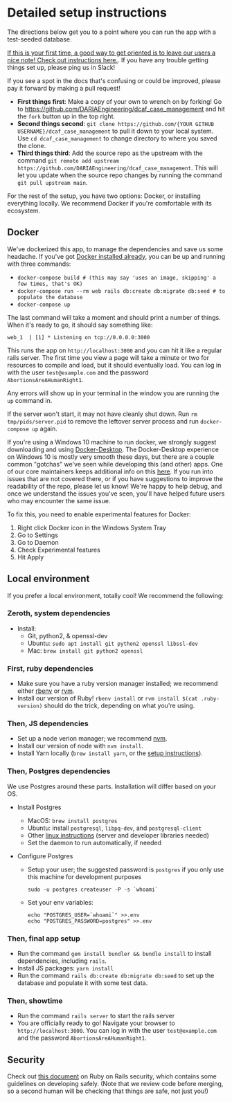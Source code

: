 # Detailed setup instructions

The directions below get you to a point where you can run the app with a test-seeded database.

[If this is your first time, a good way to get oriented is to leave our users a nice note! Check out instructions here.](YOUR_FIRST_CONTRIBUTION.md). If you have any trouble getting things set up, please ping us in Slack!

If you see a spot in the docs that's confusing or could be improved, please pay it forward by making a pull request!

* **First things first**: Make a copy of your own to wrench on by forking! Go to https://github.com/DARIAEngineering/dcaf_case_management and hit the `fork` button up in the top right.
* **Second things second**: `git clone https://github.com/{YOUR GITHUB USERNAME}/dcaf_case_management` to pull it down to your local system. Use `cd dcaf_case_management` to change directory to where you saved the clone.
* **Third things third**: Add the source repo as the upstream with the command `git remote add upstream https://github.com/DARIAEngineering/dcaf_case_management`. This will let you update when the source repo changes by running the command `git pull upstream main`.

For the rest of the setup, you have two options: Docker, or installing everything locally. We recommend Docker if you're comfortable with its ecosystem.

## Docker

We've dockerized this app, to manage the dependencies and save us some headache. If you've got [Docker installed already](https://docs.docker.com/engine/installation/), you can be up and running with three commands:

* `docker-compose build # (this may say 'uses an image, skipping' a few times, that's OK)`
* `docker-compose run --rm web rails db:create db:migrate db:seed # to populate the database`
* `docker-compose up`

The last command will take a moment and should print a number of things. When it's ready
to go, it should say something like:

    web_1  | [1] * Listening on tcp://0.0.0.0:3000

This runs the app on `http://localhost:3000` and you can hit it like a regular rails server. The first time you view a page will
take a minute or two for resources to compile and load, but it should eventually load. You can log in with the user `test@example.com` and the password `AbortionsAreAHumanRight1`.

Any errors will show up in your terminal in the window you are running the `up` command in.

If the server won't start, it may not have cleanly shut down. Run `rm tmp/pids/server.pid` to remove the leftover server process and run `docker-compose up` again.

If you're using a Windows 10 machine to run docker, we strongly suggest downloading and using [Docker-Desktop](https://www.docker.com/products/docker-desktop).
The Docker-Desktop experience on Windows 10 is mostly very smooth these days, but there are a couple common "gotchas" we've seen while developing this (and other) apps. One of our core maintainers keeps additional info on this [here](https://github.com/mdworken/MKD-Docker-Windows-Rails). If you run into issues that are not covered there, or if you have suggestions to improve the readability of the repo, please let us know! We're happy to help debug, and once we understand the issues you've seen, you'll have helped future users who may encounter the same issue.

To fix this, you need to enable experimental features for Docker:
1. Right click Docker icon in the Windows System Tray
2. Go to Settings
3. Go to Daemon
4. Check Experimental features
5. Hit Apply


## Local environment

If you prefer a local environment, totally cool! We recommend the following:

### Zeroth, system dependencies
* Install:
  * Git, python2, & openssl-dev
  * Ubuntu: `sudo apt install git python2 openssl libssl-dev`
  * Mac: `brew install git python2 openssl`

### First, ruby dependencies
* Make sure you have a ruby version manager installed; we recommend either [rbenv](https://github.com/rbenv/rbenv) or [rvm](https://rvm.io/).
* Install our version of Ruby! `rbenv install` or `rvm install $(cat .ruby-version)` should do the trick, depending on what you're using.

### Then, JS dependencies
* Set up a node verion manager; we recommend [nvm](https://github.com/nvm-sh/nvm#install--update-script).
* Install our version of node with `nvm install`.
* Install Yarn locally (`brew install yarn`, or the [setup instructions](https://yarnpkg.com/en/docs/install)).

### Then, Postgres dependencies
We use Postgres around these parts. Installation will differ based on your OS.

* Install Postgres
  * MacOS: `brew install postgres`
  * Ubuntu: install `postgresql`, `libpq-dev`, and `postgresql-client`
  * Other [linux instructions](https://www.postgresql.org/download/) (server and developer libraries needed)
  * Set the daemon to run automatically, if needed

* Configure Postgres
  * Setup your user; the suggested password is `postgres` if you only use this machine for development purposes
    ```
    sudo -u postgres createuser -P -s `whoami`
    ```
  * Set your env variables:
    ```
    echo "POSTGRES_USER=`whoami`" >>.env
    echo "POSTGRES_PASSWORD=postgres" >>.env
    ```

### Then, final app setup
* Run the command `gem install bundler && bundle install` to install dependencies, including `rails`.
* Install JS packages: `yarn install`
* Run the command `rails db:create db:migrate db:seed` to set up the database and populate it with some test data.

### Then, showtime

* Run the command `rails server` to start the rails server
* You are officially ready to go! Navigate your browser to `http://localhost:3000`. You can log in with the user `test@example.com` and the password `AbortionsAreAHumanRight1`.

## Security

Check out [this document](https://github.com/DARIAEngineering/dcaf_case_management/blob/main/docs/SECURITY_INTRO.md) on Ruby on Rails security, which contains some guidelines on developing safely. (Note that we review code before merging, so a second human will be checking that things are safe, not just you!)
